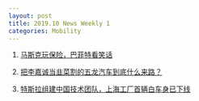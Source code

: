```yaml
---
layout: post
title: 2019.10 News Weekly 1
categories: Mobility
---
```


1. [马斯克玩保险，巴菲特看笑话](https://www.huxiu.com/article/319928.html)

2. [把李嘉诚当韭菜割的五龙汽车到底什么来路？](https://www.huxiu.com/article/319859.html)

3. [特斯拉组建中国技术团队，上海工厂首辆白车身已下线](https://auto-time.36kr.com/p/379997513842696)